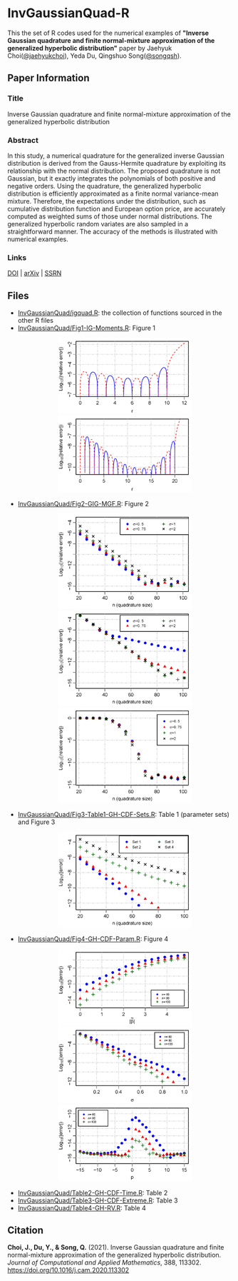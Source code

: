 # InvGaussianQuad-R  

This the set of R codes used for the numerical examples of __"Inverse Gaussian quadrature and finite normal-mixture approximation of the generalized hyperbolic distribution"__ paper by Jaehyuk Choi([@jaehyukchoi](https://github.com/jaehyukchoi)), Yeda Du, Qingshuo Song([@songqsh](https://github.com/songqsh)).

## Paper Information
### Title 
Inverse Gaussian quadrature and finite normal-mixture approximation of the generalized hyperbolic distribution

### Abstract
In this study, a numerical quadrature for the generalized inverse Gaussian distribution is derived from the Gauss-Hermite quadrature by exploiting its relationship with the normal distribution. The proposed quadrature is not Gaussian, but it exactly integrates the polynomials of both positive and negative orders. Using the quadrature, the generalized hyperbolic distribution is efficiently approximated as a finite normal variance-mean mixture. Therefore, the expectations under the distribution, such as cumulative distribution function and European option price, are accurately computed as weighted sums of those under normal distributions. The generalized hyperbolic random variates are also sampled in a straightforward manner. The accuracy of the methods is illustrated with numerical examples.

### Links
[DOI](https://doi.org/10.1016/j.cam.2020.113302) | [arXiv](https://arxiv.org/abs/1810.01116) | [SSRN](http://ssrn.com/abstract=3259013)

## Files
* [InvGaussianQuad/igquad.R](InvGaussianQuad/igquad.R): the collection of functions sourced in the other R files
* [InvGaussianQuad/Fig1-IG-Moments.R](InvGaussianQuad/Fig1-IG-Moments.R): Figure 1
  <p align="center">
  <img src="images/Err_Mom_10.png" width="300" title="Fig. 1 (left)">
  <img src="images/Err_Mom_20.png" width="300" title="Fig. 1 (right)">
  </p>
* [InvGaussianQuad/Fig2-GIG-MGF.R](InvGaussianQuad/Fig2-GIG-MGF.R): Figure 2
  <p align="center">
  <img src="images/Err_MGF_80_Sig_nig.png" width="300" title="Fig. 2 (upper)">
  <img src="images/Err_MGF_80_Sig_hyp.png" width="300" title="Fig. 2 (middle)">
  <img src="images/Err_MGF_80_Sig_p90.png" width="300" title="Fig. 2 (lower)">
  </p>
* [InvGaussianQuad/Fig3-Table1-GH-CDF-Sets.R](InvGaussianQuad/Fig3-Table1-GH-CDF-Sets.R): Table 1 (parameter sets) and Figure 3 
  <p align="center">
  <img src="images/Err_CDF.png" width="300" title="Fig. 3">
  </p>
* [InvGaussianQuad/Fig4-GH-CDF-Param.R](InvGaussianQuad/Fig4-GH-CDF-Param.R): Figure 4
  <p align="center">
  <img src="images/Err_CDF_Beta.png" width="300" title="Fig. 4 (upper)">
  <img src="images/Err_CDF_Sig.png" width="300" title="Fig. 4 (middle)">
  <img src="images/Err_CDF_p.png" width="300" title="Fig. 4 (lower)">
  </p>
* [InvGaussianQuad/Table2-GH-CDF-Time.R](InvGaussianQuad/Table2-GH-CDF-Time.R): Table 2
* [InvGaussianQuad/Table3-GH-CDF-Extreme.R](InvGaussianQuad/Table3-GH-CDF-Extreme.R): Table 3
* [InvGaussianQuad/Table4-GH-RV.R](InvGaussianQuad/Table4-GH-RV.R): Table 4

## Citation
__Choi, J., Du, Y., & Song, Q.__ (2021). Inverse Gaussian quadrature and finite normal-mixture approximation of the generalized hyperbolic distribution. *Journal of Computational and Applied Mathematics*, 388, 113302. https://doi.org/10.1016/j.cam.2020.113302

